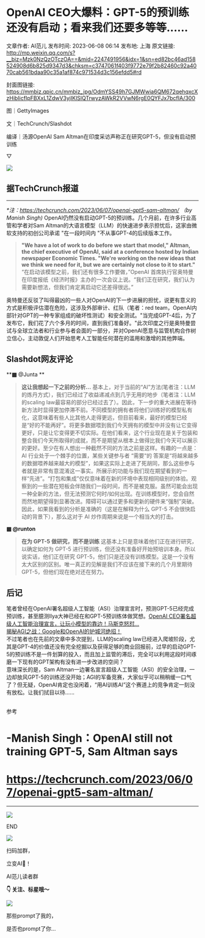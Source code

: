 # OpenAI CEO大爆料：GPT-5的预训练还没有启动；看来我们还要多等等......

文章作者: AI范儿
发布时间: 2023-06-08 06:14
发布地: 上海
原文链接: http://mp.weixin.qq.com/s?__biz=Mzk0NzQzOTczOA==&mid=2247491956&idx=1&sn=ed82bc46ad158524908d6b825d9347d3&chksm=c3747061f403f9772e79f2b82460c92a4070cab561bdaa90c35a1af874c971534d3c156efdd5#rd

封面图链接: https://mmbiz.qpic.cn/mmbiz_jpg/OdmYSS49h7GJMWwia6QM672qehqxcXzHibIicfIpFBXxL1ZdwV3yjIKlSlQTrwyzAWkR2VVwN6rgE0QYFJx7bcfIA/300

图｜GettyImages

文｜TechCrunch/Slashdot

编译｜汤源OpenAI Sam Altman在印度采访声称正在研究GPT-5，但没有启动预训练

▽

![](https://mmbiz.qpic.cn/mmbiz_jpg/OdmYSS49h7GJMWwia6QM672qehqxcXzHibOtd6LuRicAvQlne1vYc6HmiclSECMwlf74E3GfOHGyKnJ5o5oKeVQ9Og/640?wx_fmt=other)

## 据TechCrunch报道

* * *

 _*注：https://techcrunch.com/2023/06/07/openai-gpt5-sam-altman/ （by_ _Manish
Singh)_ OpenAI仍然没有启动GPT-5的预训练。几个月前，在许多行业高管和学者对Sam
Altman的大语言模型（LLM）的快速进步表示担忧后，这家由微软支持的初创公司承诺 "在一段时间内 "不从事GPT-4的后续版本工作。

> **"We have a lot of work to do before we start that model," Altman, the
> chief executive of OpenAI, said at a conference hosted by Indian newspaper
> Economic Times. "We're working on the new ideas that we think we need for
> it, but we are certainly not close to it to start."**
> “在启动该模型之前，我们还有很多工作要做，”OpenAI
> 首席执行官奥特曼在印度报纸《经济时报》主办的一次会议上说。“我们正在研究，我们认为需要新想法，但我们肯定离启动它还差得很远。”

奥特曼还反驳了叫得最凶的一些人对OpenAI的下一步进展的担忧，说更有意义的方式是积极评估潜在危险，这涉及外部审计、红队（笔者：red
team，OpenAI内部针对GPT的一种专家组成的破坏性测试）和安全测试。"当完成GPT-4后，为了发布它，我们花了六个多月的时间，直到我们准备好。"此次印度之行是奥特曼尝试与全球立法者和行业参与者会面的一部分，并对OpenAI愿意与监管机构合作树立信心，主动敦促人们开始思考人工智能任何潜在的滥用和激增的其他弊端。

## Slashdot网友评论

****▩** @Junta **

> **这让我想起一下之前的分析...**
> 基本上，对于当前的“AI”方法(笔者注：LLM的炼丹方式），我们已经过了收益递减点到几乎无用的地步（笔者注：LLM的scaling
> law最容易的部分已经过去了）。因此，下一步的重大进展在等待新方法时显得更加停滞不前。不同模型的拥有者将他们训练好的模型私有化，这意味着有些人比其他人走得更远，但目前看来，最好的模型已经是“好的不能再好”。将更多数据喂到我们今天拥有的模型中并没有让它变得更好，只是让它变得更不切实际。在他们看来，这个行业现在是关于包装和整合我们今天所取得的成就，而不是期望从根本上做得比我们今天可以展示的更好。至少在有人想出一种截然不同的方法之前是这样。有趣的一点是：AI
> 行业处于一个棘手的位置，某些关键参与者 “需要“的
> 答案是“将越来越多的数据喂养越来越大的模型”，如果这实际上走进了死胡同，那么这些参与者就是非常有意混淆这一事实。所展示的功能与我们现在期望看到的一样“先进”。“打包和集成”仅仅意味着在新的环境中表现相同级别的体验。观察到的一些潜在短板会伴随我们一段时间，而不是被克服。虽然可能会出现一种全新的方法，但无法预测它何时/如何出现。在训练模型时，您会自然而然地期望得到显著改进。障碍可以通过更多和更新的硬件来“强制”突破。因此，如果我看到的分析是准确的（这是在解释为什么
> GPT-5 不会很快启动的背景下），那么这对于 AI 炒作周期来说是一个相当大的打击。

  

****▩** @runton**

> **在为 GPT-5 做研究，而不是训练** 这基本上只是意味着他们正在进行研究，以确定如何为 GPT-5
> 进行预训练，但还没有准备好开始预培训本身。所以说实话，他们正在研究
> GPT-5，他们只是还没有训练模型。这是一个没有太大区别的区别。唯一真正的见解是我们不应该在接下来的几个月里期待 GPT-5，但他们现在绝对还在努力。

  

## 后记

笔者曾经在OpenAI署名超级人工智能（ASI）治理宣言时，预测GPT-5已经完成预训练，甚至臆测Ilya大神已经在和GPT-5预训练体做冥想。[OpenAI
CEO署名超级人工智能治理宣言，让玩小模型的靠边！马斯克怒怼...](http://mp.weixin.qq.com/s?__biz=Mzk0NzQzOTczOA==&mid=2247490980&idx=1&sn=c220cfda96097f76a4af15065079bf4a&chksm=c3778cb1f40005a70f957b82c91dd2f7d9b8100703046dd5546811128fb5d8d89a256070f977&scene=21#wechat_redirect)  
[揭秘AGI之战：Google和OpenAI的护城河绝招！](http://mp.weixin.qq.com/s?__biz=Mzk0NzQzOTczOA==&mid=2247490908&idx=1&sn=1078808e86da8a727ad8e5a110a3341c&chksm=c3778c49f400055f0389f795861cbe3d9f64713995a8b880ef22a1c315b7081b27ee286c0f9b&scene=21#wechat_redirect)  
不过笔者也在先前的文章中多次提到，LLM的scaling
law已经进入爬坡阶段，尤其是GPT-4的价值还没有完全挖掘以及获得足够的商业回报前，过早的启动GPT-5的预训练不是一件划算的投入，而且加上监管的滞后，完全可以利用这段时间琢磨一下现有的GPT架构有没有进一步改进的空间？  
意味深长的是，Sam
Altman一边署名宣言超级人工智能（ASI）的安全治理，一边却放风GPT-5的训练还没开始；AGI的军备竞赛，大家似乎可以稍稍缓一口气了？但无疑，OpenAI肯定也没闲着，“用AI训练AI”这个赛道上的竞争肯定一刻没有放松。让我们拭目以待......  

##

参考

  

# -Manish Singh：OpenAI still not training GPT-5, Sam Altman says

# https://techcrunch.com/2023/06/07/openai-gpt5-sam-altman/

* * *

![](https://mmbiz.qpic.cn/sz_mmbiz_png/nfAe2vQ6KWmX1ADJxicuKfNIcAiaZBxnqojYDx7iaHeyAT1wbNHSeQY78FkUegKMcu0wichciaUzaqPbhia9AdeWlnvw/640?wx_fmt=png)

END

  
![](https://mmbiz.qpic.cn/mmbiz_png/OdmYSS49h7FuR0XhgJ5iaLA8KYXGFZgjwvvN2n3ak5QMqc8RdaqgQdkNOdZuOSMGtqKT5Kh5UBfS0rAUbMQByTg/640?wx_fmt=png)

扫码加群，

立变AI🍚！

  

AI范儿读者群

  
**👇 关注、标星哦～**

  

![](https://mmbiz.qpic.cn/mmbiz_jpg/OdmYSS49h7Ezg5lGU7EUA5JJBwlAmGicnbdibtYQ4A4LFjHV77LJazzCraE8MXFKGRqftsHFTfeE3pu9iaicqDYSJg/640?wx_fmt=jpeg)

那些prompt了我的，

是否也prompt了你...

  

